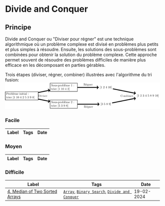 # Divide and Conquer

## Principe

Divide and Conquer ou "Diviser pour régner" est une technique algorithmique où un problème complexe est divisé en problèmes plus petits et plus simples à résoudre. Ensuite, les solutions des sous-problèmes sont combinées pour obtenir la solution du problème complexe. Cette approche permet souvent de résoudre des problèmes difficiles de manière plus efficace en les décomposant en parties gérables.

Trois étapes (diviser, régner, combiner) illustrées avec l'algorithme du tri fusion:  
<img src="../imgs/skills/divide_and_conquer-1.png"/>

### Facile

| Label | Tags | Date |
| ----- | ---- | ---- |

### Moyen

| Label | Tags | Date |
| ----- | ---- | ---- |

### Difficile

| Label                                                                             | Tags                                                                                                          | Date       |
| --------------------------------------------------------------------------------- | ------------------------------------------------------------------------------------------------------------- | ---------- |
| [4. Median of Two Sorted Arrays](../0004.%20Median%20of%20Two%20Sorted%20Arrays/) | [`Array`](./array.md), [`Binary Search`](./binary_search.md), [`Divide and Conquer`](./divide_and_conquer.md) | 19-02-2024 |
